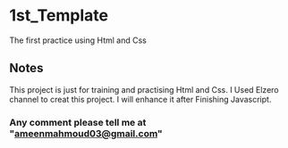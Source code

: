 # 1st_Template
The first practice using Html and Css 
## Notes
This project is just for training and practising Html and Css. 
I Used Elzero channel to creat this project.
I will enhance it after Finishing Javascript.


### Any comment please tell me at "ameenmahmoud03@gmail.com"
